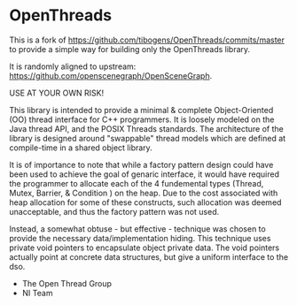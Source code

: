 # OpenThreads

This is a fork of https://github.com/tibogens/OpenThreads/commits/master to
provide a simple way for building only the OpenThreads library.

It is randomly aligned to upstream: https://github.com/openscenegraph/OpenSceneGraph.

USE AT YOUR OWN RISK!

This library is intended to provide a minimal & complete Object-Oriented (OO) 
thread interface for C++ programmers.  It is loosely modeled on the Java thread
API, and the POSIX Threads standards.  The architecture of the library is 
designed around "swappable" thread models which are defined at compile-time
in a shared object library.

It is of importance to note that while a factory pattern design could have been
used to achieve the goal of genaric interface, it would have required the 
programmer to allocate each of the 4 fundemental types (Thread, Mutex, Barrier,
& Condition ) on the heap.  Due to the cost associated with heap allocation 
for some of these constructs, such allocation was deemed unacceptable, and thus
the factory pattern was not used.

Instead, a somewhat obtuse - but effective - technique was chosen to provide 
the necessary data/implementation hiding.  This technique uses private void
pointers to encapsulate object private data.  The void pointers actually point
at concrete data structures, but give a uniform interface to the dso.

- The Open Thread Group
- NI Team